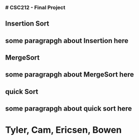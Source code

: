 <h3> # CSC212 - Final Project <h4>

<h2> Insertion Sort <h2>
<p>some paragrapgh about Insertion here<p>

<h2> MergeSort <h2>
<p>some paragrapgh about MergeSort here<p>

<h2> quick Sort <h2>
<p>some paragrapgh about quick sort here<p>


<h1>Tyler, Cam, Ericsen, Bowen<h1>